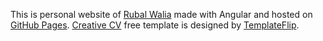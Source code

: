 This is personal website of [Rubal Walia](mailto:walia.rubal@gmail.com) made with Angular and hosted on [GitHub Pages](https://pages.github.com). [Creative CV](https://templateflip.com/templates/creative-cv/) free template is designed by [TemplateFlip](https://templateflip.com).